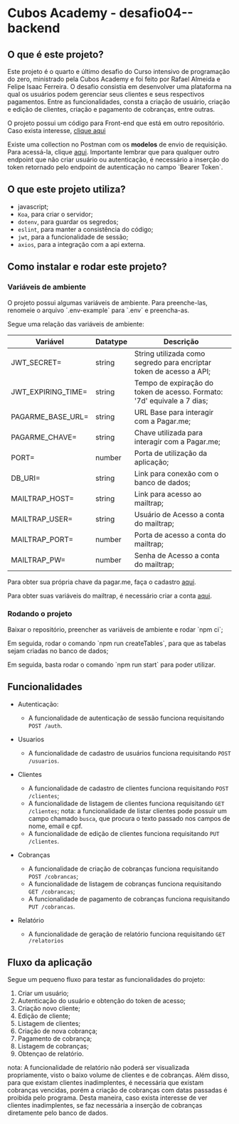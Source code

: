 # Cubos Academy - desafio04--backend

## O que é este projeto? 

<p>Este projeto é o quarto e último desafio do Curso intensivo de programação do zero, ministrado pela Cubos Academy e foi feito por Rafael Almeida e Felipe Isaac Ferreira. 
O desafio consistia em desenvolver uma plataforma na qual os usuários podem gerenciar seus clientes e seus respectivos pagamentos. Entre as funcionalidades,
consta a criação de usuário, criação e edição de clientes, criação e pagamento de cobranças, entre outras.</p>

<p> O projeto possui um código para Front-end que está em outro repositório. Caso exista interesse, <a href='https://github.com/alsantosrafael/cubos-desafio04--frontend'>clique aqui</a></p>

<p> Existe uma collection no Postman com os <b>modelos</b> de envio de requisição. Para acessá-la, clique <a href='https://www.getpostman.com/collections/ce21b4cf20b38101656b'>aqui</a>. Importante lembrar que para qualquer outro endpoint que não criar usuário ou autenticação, é necessário a inserção do token retornado pelo endpoint de autenticação no campo `Bearer Token`. 

## O que este projeto utiliza?

- javascript;
- `Koa`, para criar o servidor;
- `dotenv`, para guardar os segredos;
- `eslint`, para manter a consistência do código;
- `jwt`, para a funcionalidade de sessão;
- `axios`, para a integração com a api externa.

## Como instalar e rodar este projeto?

### Variáveis de ambiente

<p> O projeto possui algumas variáveis de ambiente. Para preenche-las, renomeie o arquivo `.env-example` para `.env` e preencha-as.</p>

<p> Segue uma relação das variáveis de ambiente:</p>

| Variável           | Datatype | Descrição                                                               |
| ------------------ | -------- | ----------------------------------------------------------------------- |
| JWT_SECRET=        | string   | String utilizada como segredo para encriptar token de acesso a API;     |
| JWT_EXPIRING_TIME= | string   | Tempo de expiração do token de acesso. Formato: '7d' equivale a 7 dias; |
| PAGARME_BASE_URL=  | string   | URL Base para interagir com a Pagar.me;                                 |
| PAGARME_CHAVE=     | string   | Chave utilizada para interagir com a Pagar.me;                          |
| PORT=              | number   | Porta de utilização da aplicação;                                       |
| DB_URI=            | string   | Link para conexão com o banco de dados;                                 |
| MAILTRAP_HOST=     | string   | Link para acesso ao mailtrap;                                           |
| MAILTRAP_USER=     | string   | Usuário de Acesso a conta do mailtrap;                                  |
| MAILTRAP_PORT=     | number   | Porta de acesso a conta do mailtrap;                                    |
| MAILTRAP_PW=       | number   | Senha de Acesso a conta do mailtrap;                                    |


<p> Para obter sua própria chave da pagar.me, faça o cadastro <a href='https://beta.dashboard.sandbox.pagar.me/#/account/login'>aqui</a>.</p>
<p> Para obter suas variáveis do mailtrap, é necessário criar a conta <a href='https://mailtrap.io/register/signup?ref=header'>aqui</a>.</p>

### Rodando o projeto

<p> Baixar o repositório, preencher as variáveis de ambiente e rodar `npm ci`;</p>
<p> Em seguida, rodar o comando `npm run createTables`, para que as tabelas sejam criadas no banco de dados;</p>
<p> Em seguida, basta rodar o comando `npm run start` para poder utilizar.</p>

## Funcionalidades

- Autenticação:
  - A funcionalidade de autenticação de sessão funciona requisitando `POST /auth`.
  
- Usuarios
  - A funcionalidade de cadastro de usuários funciona requisitando `POST /usuarios`.
  
- Clientes
  - A funcionalidade de cadastro de clientes funciona requisitando `POST /clientes`;
  - A funcionalidade de listagem de clientes funciona requisitando `GET /clientes`;
    nota: a funcionalidade de listar clientes pode possuir um campo chamado `busca`, que procura o texto passado nos campos de nome, email e cpf.
  - A funcionalidade de edição de clientes funciona requisitando `PUT /clientes`.
  
- Cobranças 
  - A funcionalidade de criação de cobranças funciona requisitando `POST /cobrancas`;
  - A funcionalidade de listagem de cobranças funciona requisitando `GET /cobrancas`;
  - A funcionalidade de pagamento de cobranças funciona requisitando `PUT /cobrancas`.
  
- Relatório
  - A funcionalidade de geração de relatório funciona requisitando `GET /relatorios`
  
  
 ## Fluxo da aplicação
 
 <p> Segue um pequeno fluxo para testar as funcionalidades do projeto: </p>
 
 1) Criar um usuário;
 2) Autenticação do usuário e obtenção do token de acesso;
 3) Criação novo cliente;
 4) Edição de cliente;
 5) Listagem de clientes;
 6) Criação de nova cobrança;
 7) Pagamento de cobrança;
 8) Listagem de cobranças;
 9) Obtençao de relatório.
 
 nota: A funcionalidade de relatório não poderá ser visualizada propriamente, visto o baixo volume de clientes e de cobranças. Além disso, para que existam clientes inadimplentes, 
 é necessária que existam cobranças vencidas, porém a criação de cobranças com datas passadas é proibida pelo programa. Desta maneira, caso exista interesse de ver clientes 
 inadimplentes, se faz necessária a inserção de cobranças diretamente pelo banco de dados.
 
 
  
  
  

